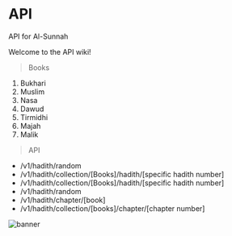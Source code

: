 # API
API for Al-Sunnah

Welcome to the API wiki!

> Books
1. Bukhari
2. Muslim
3. Nasa
4. Dawud
5. Tirmidhi
6. Majah
7. Malik

> API
* /v1/hadith/random
* /v1/hadith/collection/[Books]/hadith/[specific hadith number]
* /v1/hadith/collection/[Books]/hadith/[specific hadith number]
* /v1/hadith/random
* /v1/hadith/chapter/[book]
* /v1/hadith/collection/[books]/chapter/[chapter number]

![banner](https://cdn.discordapp.com/attachments/945060092888379483/1045686016381567056/bane.png)
